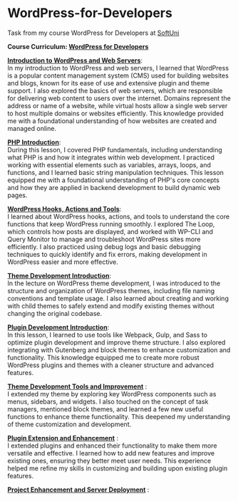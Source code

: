 # WordPress-for-Developers
Task from my course WordPress for Developers at <a href="https://softuni.bg/">SoftUni</a>

<b> Course Curriculum: <a href="https://softuni.bg/trainings/4782/wordpress-for-developers-october-2024#lesson-80303">WordPress for Developers</a> </b>


**<ins>Introduction to WordPress and Web Servers</ins>**: <br>
In my introduction to WordPress and web servers, I learned that WordPress is a popular content management system (CMS) used for building websites and blogs, known for its ease of use and extensive plugin and theme support. I also explored the basics of web servers, which are responsible for delivering web content to users over the internet. Domains represent the address or name of a website, while virtual hosts allow a single web server to host multiple domains or websites efficiently. This knowledge provided me with a foundational understanding of how websites are created and managed online.

**[PHP Introduction](https://github.com/trayanaboykova/WordPress-for-Developers/tree/main/PHP-Introduction/lesson)**: <br>
During this lesson, I covered PHP fundamentals, including understanding what PHP is and how it integrates within web development. I practiced working with essential elements such as variables, arrays, loops, and functions, and I learned basic string manipulation techniques. This lesson equipped me with a foundational understanding of PHP's core concepts and how they are applied in backend development to build dynamic web pages.

**<ins>WordPress Hooks, Actions and Tools</ins>**: <br>
I learned about WordPress hooks, actions, and tools to understand the core functions that keep WordPress running smoothly. I explored The Loop, which controls how posts are displayed, and worked with WP-CLI and Query Monitor to manage and troubleshoot WordPress sites more efficiently. I also practiced using debug logs and basic debugging techniques to quickly identify and fix errors, making development in WordPress easier and more effective.

**<ins>Theme Development Introduction</ins>**: <br>
In the lecture on WordPress theme development, I was introduced to the structure and organization of WordPress themes, including file naming conventions and template usage. I also learned about creating and working with child themes to safely extend and modify existing themes without changing the original codebase.

**<ins>Plugin Development Introduction</ins>**: <br>
In this lesson, I learned to use tools like Webpack, Gulp, and Sass to optimize plugin development and improve theme structure. I also explored integrating with Gutenberg and block themes to enhance customization and functionality. This knowledge equipped me to create more robust WordPress plugins and themes with a cleaner structure and advanced features.

**<ins>Theme Development Tools and Improvement</ins>** : <br>
I extended my theme by exploring key WordPress components such as menus, sidebars, and widgets. I also touched on the concept of task managers, mentioned block themes, and learned a few new useful functions to enhance theme functionality. This deepened my understanding of theme customization and development.

**<ins>Plugin Extension and Enhancement</ins>** : <br>
I extended plugins and enhanced their functionality to make them more versatile and effective. I learned how to add new features and improve existing ones, ensuring they better meet user needs. This experience helped me refine my skills in customizing and building upon existing plugin features.

**<ins>Project Enhancement and Server Deployment</ins>** : <br>
